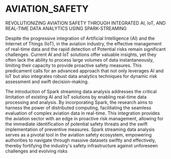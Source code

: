 # AVIATION_SAFETY
REVOLUTIONIZING AVIATION SAFETY THROUGH INTEGRATED AI, IoT, AND REAL-TIME DATA ANALYTICS USING SPARK-STREAMING


Despite the progressive integration of Artificial Intelligence (AI) and the Internet of Things (IoT),
in the aviation industry, the effective management of real-time data and the rapid detection of
Potential risks remain significant challenges. Current AI and IoT solutions offer valuable
insights, yet they often lack the ability to process large volumes of data instantaneously, limiting
their capacity to provide proactive safety measures. This predicament calls for an advanced
approach that not only leverages AI and IoT but also integrates robust data analytics techniques
for dynamic risk assessment and swift decision-making.


The introduction of Spark streaming data analysis addresses the critical limitation of existing
AI and IoT solutions by enabling real-time data processing and analysis. By incorporating Spark,
the research aims to harness the power of distributed computing, facilitating the seamless
evaluation of complex aviation data in real-time. This integration provides the aviation sector
with an edge in proactive risk management, allowing for the immediate identification of potential
safety threats and the swift implementation of preventive measures. Spark streaming data
analysis serves as a pivotal tool in the aviation safety ecosystem, empowering authorities to
navigate through massive datasets swiftly and effectively, thereby fortifying the industry's safety
infrastructure against unforeseen challenges and evolving risks
